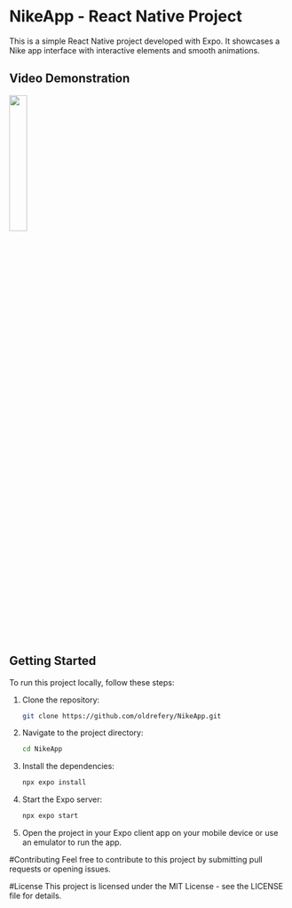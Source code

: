 # NikeApp - React Native Project

This is a simple React Native project developed with Expo. It showcases a Nike app interface with interactive elements and smooth animations.

## Video Demonstration

<img src="https://github.com/oldrefery/NikeApp/assets/35261486/802b2fb9-4a4f-48ef-8b2c-0f5e2f36f94e" width="25%" height="25%">


## Getting Started

To run this project locally, follow these steps:

1. Clone the repository:
   ```bash
   git clone https://github.com/oldrefery/NikeApp.git

2. Navigate to the project directory:
   ```bash
   cd NikeApp
   
3. Install the dependencies:
   ```bash
   npx expo install

4. Start the Expo server:
   ```bash
   npx expo start

5. Open the project in your Expo client app on your mobile device or use an emulator to run the app.

#Contributing
Feel free to contribute to this project by submitting pull requests or opening issues.

#License
This project is licensed under the MIT License - see the LICENSE file for details.
